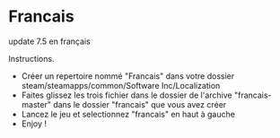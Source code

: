 # Francais
update 7.5 en français


Instructions.

- Créer un repertoire nommé "Francais" dans votre dossier steam/steamapps/common/Software Inc/Localization
- Faites glissez les trois fichier dans le dossier de l'archive "francais-master" dans le dossier "francais" que vous avez créer
- Lancez le jeu et selectionnez "francais" en haut à gauche
- Enjoy !
